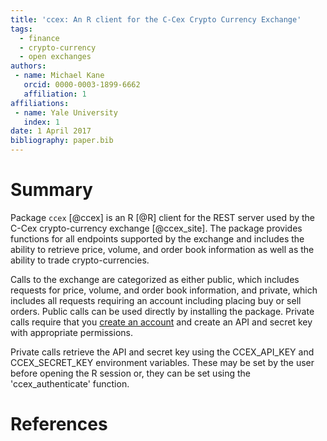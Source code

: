 ```yaml
---
title: 'ccex: An R client for the C-Cex Crypto Currency Exchange'
tags:
  - finance
  - crypto-currency
  - open exchanges
authors:
 - name: Michael Kane
   orcid: 0000-0003-1899-6662
   affiliation: 1
affiliations:
 - name: Yale University
   index: 1
date: 1 April 2017
bibliography: paper.bib
---
```


# Summary

Package ```ccex``` [@ccex] is an R [@R] client for the REST server used by the
C-Cex crypto-currency exchange [@ccex_site]. The package provides 
functions for all endpoints supported by the exchange and includes the
ability to retrieve price, volume, and order book information as well as
the ability to trade crypto-currencies.

Calls to the exchange are categorized as either public, which includes
requests for price, volume, and order book information, and private,
which includes all requests requiring an account including placing buy
or sell orders. Public calls can be used directly by installing the
package. Private calls require that you [create an
account](https://c-cex.com/?id=reg) and create an API and secret key
with appropriate permissions.

Private calls retrieve the API and secret key using the CCEX\_API\_KEY
and CCEX\_SECRET\_KEY environment variables. These may be set by the
user before opening the R session or, they can be set using the
'ccex\_authenticate' function.

# References
  
